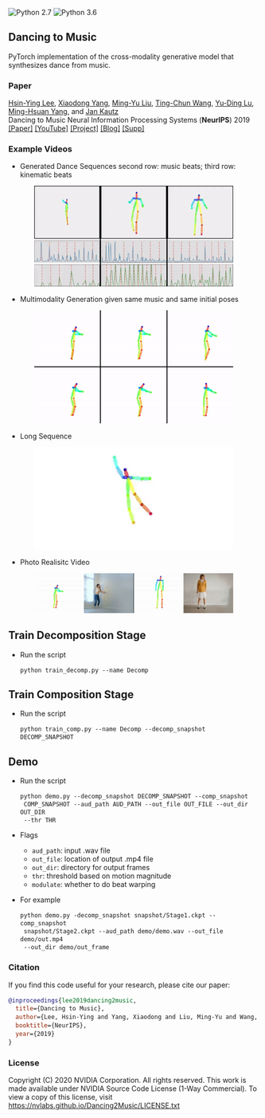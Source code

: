 ![Python 2.7](https://img.shields.io/badge/python-2.7-green.svg)
![Python 3.6](https://img.shields.io/badge/python-3.6-green.svg)
## Dancing to Music
PyTorch implementation of the cross-modality generative model that synthesizes dance from music.


### Paper 
[Hsin-Ying Lee](http://vllab.ucmerced.edu/hylee/), [Xiaodong Yang](https://xiaodongyang.org/), [Ming-Yu Liu](http://mingyuliu.net/), [Ting-Chun Wang](https://tcwang0509.github.io/), [Yu-Ding Lu](https://jonlu0602.github.io/), [Ming-Hsuan Yang](https://faculty.ucmerced.edu/mhyang/), and [Jan Kautz](http://jankautz.com/)  
Dancing to Music
Neural Information Processing Systems (**NeurIPS**) 2019     
[[Paper]](https://arxiv.org/abs/1911.02001) [[YouTube]](https://youtu.be/-e9USqfwZ4A) [[Project]](http://vllab.ucmerced.edu/hylee/Dancing2Music/script.txt) [[Blog]](https://news.developer.nvidia.com/nvidia-dance-to-music-neurips/) [[Supp]](http://xiaodongyang.org/publications/papers/dance2music-supp-neurips19.pdf)

### Example Videos
- Generated Dance Sequences
second row: music beats; third row: kinematic beats
<p align='center'>
  <img src='imgs/example.gif' width='400'/>
</p>

- Multimodality
Generation given same music and same initial poses
<p align='center'>
  <img src='imgs/multimodal.gif' width='400'/>
</p>

- Long Sequence
<p align='center'>
  <kbd>
   <img src='imgs/long.gif' width='400'/>
  </kbd>
</p>

- Photo Realisitc Video
<p align='center'>
  <img src='imgs/v2v.gif' width='400'/>
</p>


## Train Decomposition Stage
- Run the script
  ```
  python train_decomp.py --name Decomp
  ```

## Train Composition Stage
- Run the script
  ```
  python train_comp.py --name Decomp --decomp_snapshot DECOMP_SNAPSHOT
  ```

## Demo
- Run the script
  ```
  python demo.py --decomp_snapshot DECOMP_SNAPSHOT --comp_snapshot
   COMP_SNAPSHOT --aud_path AUD_PATH --out_file OUT_FILE --out_dir OUT_DIR
   --thr THR
  ```
- Flags
  - `aud_path`: input .wav file
  - `out_file`: location of output .mp4 file
  - `out_dir`: directory for output frames
  - `thr`: threshold based on motion magnitude
  - `modulate`: whether to do beat warping

- For example
  ```
  python demo.py -decomp_snapshot snapshot/Stage1.ckpt --comp_snapshot
   snapshot/Stage2.ckpt --aud_path demo/demo.wav --out_file demo/out.mp4 
   --out_dir demo/out_frame
  ```

  

### Citation
If you find this code useful for your research, please cite our paper:
```bibtex
@inproceedings{lee2019dancing2music,
  title={Dancing to Music},
  author={Lee, Hsin-Ying and Yang, Xiaodong and Liu, Ming-Yu and Wang, Ting-Chun and Lu, Yu-Ding and Yang, Ming-Hsuan and Kautz, Jan},
  booktitle={NeurIPS},
  year={2019}
}
```

### License
Copyright (C) 2020 NVIDIA Corporation. All rights reserved. This work is made available under NVIDIA Source Code License (1-Way Commercial). To view a copy of this license, visit https://nvlabs.github.io/Dancing2Music/LICENSE.txt


